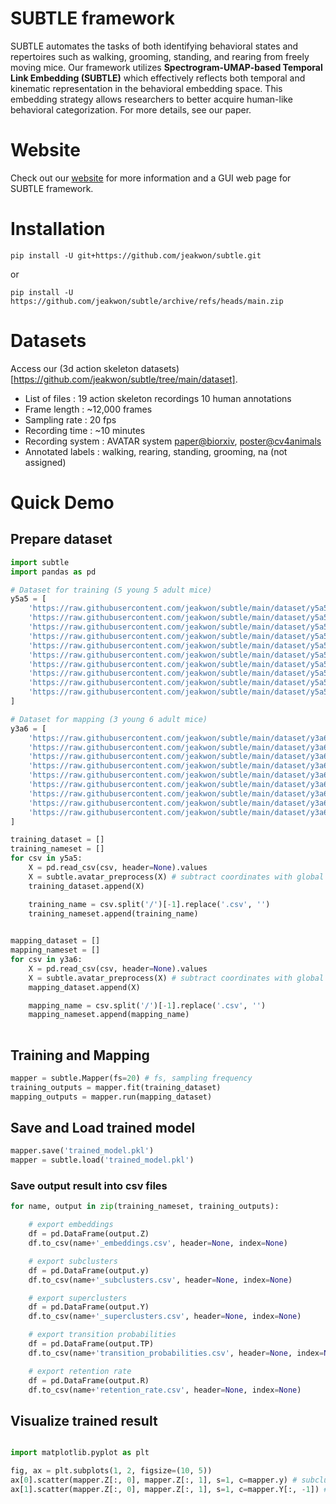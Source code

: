 # SUBTLE framework 
SUBTLE automates the tasks of both identifying behavioral states and repertoires such as walking, grooming, standing, and rearing from freely moving mice. Our framework utilizes __Spectrogram-UMAP-based Temporal Link Embedding (SUBTLE)__ which effectively reflects both temporal and kinematic representation in the behavioral embedding space. This embedding strategy allows researchers to better acquire human-like behavioral categorization. For more details, see our paper.
# Website
Check out our [website](https://ibs.re.kr/subtle) for more information and a GUI web page for SUBTLE framework.
# Installation
```
pip install -U git+https://github.com/jeakwon/subtle.git
```
or
```
pip install -U https://github.com/jeakwon/subtle/archive/refs/heads/main.zip
```

# Datasets
Access our (3d action skeleton datasets)[https://github.com/jeakwon/subtle/tree/main/dataset]. 
- List of files : 19 action skeleton recordings 10 human annotations
- Frame length : ~12,000 frames
- Sampling rate : 20 fps
- Recording time : ~10 minutes
- Recording system : AVATAR system [paper@biorxiv](https://www.biorxiv.org/content/10.1101/2021.12.31.474634v1), [poster@cv4animals](https://www.cv4animals.com/2022-accepted-papers)
- Annotated labels : walking, rearing, standing, grooming, na (not assigned)

# Quick Demo
## Prepare dataset
```python
import subtle
import pandas as pd

# Dataset for training (5 young 5 adult mice)
y5a5 = [
    'https://raw.githubusercontent.com/jeakwon/subtle/main/dataset/y5a5/coords/adult_6112.csv',
    'https://raw.githubusercontent.com/jeakwon/subtle/main/dataset/y5a5/coords/adult_6115.csv',
    'https://raw.githubusercontent.com/jeakwon/subtle/main/dataset/y5a5/coords/adult_6116.csv',
    'https://raw.githubusercontent.com/jeakwon/subtle/main/dataset/y5a5/coords/adult_6127.csv',
    'https://raw.githubusercontent.com/jeakwon/subtle/main/dataset/y5a5/coords/adult_7678.csv',
    'https://raw.githubusercontent.com/jeakwon/subtle/main/dataset/y5a5/coords/young_7100.csv',
    'https://raw.githubusercontent.com/jeakwon/subtle/main/dataset/y5a5/coords/young_7678.csv',
    'https://raw.githubusercontent.com/jeakwon/subtle/main/dataset/y5a5/coords/young_8294.csv',
    'https://raw.githubusercontent.com/jeakwon/subtle/main/dataset/y5a5/coords/young_8296.csv',
    'https://raw.githubusercontent.com/jeakwon/subtle/main/dataset/y5a5/coords/young_8301.csv',
]

# Dataset for mapping (3 young 6 adult mice)
y3a6 = [
    'https://raw.githubusercontent.com/jeakwon/subtle/main/dataset/y3a6/coords/adult_8294.csv',
    'https://raw.githubusercontent.com/jeakwon/subtle/main/dataset/y3a6/coords/adult_8296.csv',
    'https://raw.githubusercontent.com/jeakwon/subtle/main/dataset/y3a6/coords/adult_8301.csv',
    'https://raw.githubusercontent.com/jeakwon/subtle/main/dataset/y3a6/coords/adult_8765.csv',
    'https://raw.githubusercontent.com/jeakwon/subtle/main/dataset/y3a6/coords/adult_8767.csv',
    'https://raw.githubusercontent.com/jeakwon/subtle/main/dataset/y3a6/coords/adult_8789.csv',
    'https://raw.githubusercontent.com/jeakwon/subtle/main/dataset/y3a6/coords/young_8765.csv',
    'https://raw.githubusercontent.com/jeakwon/subtle/main/dataset/y3a6/coords/young_8767.csv',
    'https://raw.githubusercontent.com/jeakwon/subtle/main/dataset/y3a6/coords/young_8789.csv',
]

training_dataset = []
training_nameset = []
for csv in y5a5:
    X = pd.read_csv(csv, header=None).values
    X = subtle.avatar_preprocess(X) # subtract coordinates with global mean of (x, y, z)
    training_dataset.append(X)

    training_name = csv.split('/')[-1].replace('.csv', '')
    training_nameset.append(training_name)
    

mapping_dataset = []
mapping_nameset = []
for csv in y3a6:
    X = pd.read_csv(csv, header=None).values
    X = subtle.avatar_preprocess(X) # subtract coordinates with global mean of (x, y, z)
    mapping_dataset.append(X)

    mapping_name = csv.split('/')[-1].replace('.csv', '')
    mapping_nameset.append(mapping_name)
    
```

## Training and Mapping
```python
mapper = subtle.Mapper(fs=20) # fs, sampling frequency
training_outputs = mapper.fit(training_dataset)
mapping_outputs = mapper.run(mapping_dataset)
```

## Save and Load trained model
```python
mapper.save('trained_model.pkl')
mapper = subtle.load('trained_model.pkl')
```

### Save output result into csv files
```python
for name, output in zip(training_nameset, training_outputs):

    # export embeddings
    df = pd.DataFrame(output.Z)
    df.to_csv(name+'_embeddings.csv', header=None, index=None)

    # export subclusters
    df = pd.DataFrame(output.y)
    df.to_csv(name+'_subclusters.csv', header=None, index=None)

    # export superclusters
    df = pd.DataFrame(output.Y)
    df.to_csv(name+'_superclusters.csv', header=None, index=None)

    # export transition probabilities
    df = pd.DataFrame(output.TP)
    df.to_csv(name+'transition_probabilities.csv', header=None, index=None)

    # export retention rate
    df = pd.DataFrame(output.R)
    df.to_csv(name+'retention_rate.csv', header=None, index=None)

```

## Visualize trained result
```python

import matplotlib.pyplot as plt

fig, ax = plt.subplots(1, 2, figsize=(10, 5))
ax[0].scatter(mapper.Z[:, 0], mapper.Z[:, 1], s=1, c=mapper.y) # subclusters
ax[1].scatter(mapper.Z[:, 0], mapper.Z[:, 1], s=1, c=mapper.Y[:, -1]) # superclusters
```
